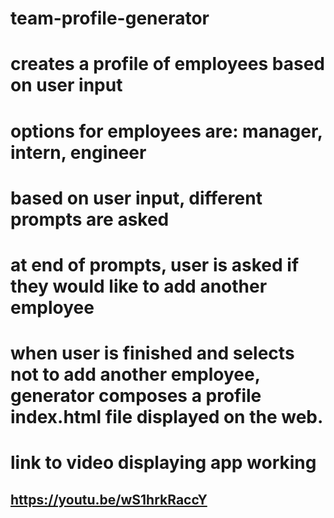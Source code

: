 # team-profile-generator

# creates a profile of employees based on user input
# options for employees are: manager, intern, engineer
# based on user input, different prompts are asked
# at end of prompts, user is asked if they would like to add another employee
# when user is finished and selects not to add another employee, generator composes a profile index.html file displayed on the web.

# link to video displaying app working
## https://youtu.be/wS1hrkRaccY
